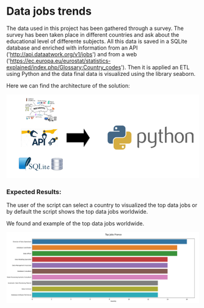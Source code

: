 # **Data jobs trends** 

The data used in this project has been gathered through a survey. 
The survey has been taken place in different countries and ask about the educational level of differente subjects. 
All this data is saved in a SQLite database and enriched with information from an API ('http://api.dataatwork.org/v1/jobs') and from a web ('https://ec.europa.eu/eurostat/statistics-explained/index.php/Glossary:Country_codes').
Then it is applied an ETL using Python and the data final data is visualized using the library seaborn.

Here we can find the architecture of the solution:

 ![Alt text](./images/arquitectura.png?raw=true "Title") 


### Expected Results:

The user of the script can select a country to visualized the top data jobs or by default the script shows the top data jobs worldwide.

We found and example of the top data jobs worldwide.

 ![Alt text](./images/Datos.png?raw=true "Title") 
 




